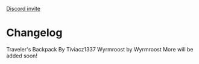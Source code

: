 [Discord invite](https://discord.gg/tGyZvxcpPb)

# Changelog

Traveler's Backpack By Tiviacz1337
Wyrmroost by Wyrmroost
More will be added soon!
